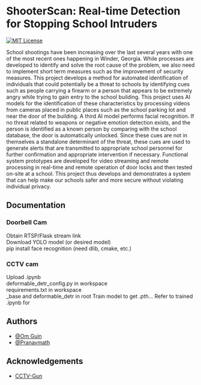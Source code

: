 
# ShooterScan: Real-time Detection for Stopping School Intruders
[![MIT License](https://img.shields.io/badge/License-MIT-green.svg)](https://choosealicense.com/licenses/mit/)

School shootings have been increasing over the last several years with one of
the most recent ones happening in Winder, Georgia. While processes are
developed to identify and solve the root cause of the problem, we also need to
implement short term measures such as the improvement of security
measures. This project develops a method for automated identification of
individuals that could potentially be a threat to schools by identifying cues
such as people carrying a firearm or a person that appears to be extremely
angry while trying to gain entry to the school building. This project uses AI
models for the identification of these characteristics by processing videos from
cameras placed in public places such as the school parking lot and near the
door of the building. A third AI model performs facial recognition. If no threat
related to weapons or negative emotion detection exists, and the person is
identified as a known person by comparing with the school database, the door
is automatically unlocked. Since these cues are not in themselves a
standalone determinant of the threat, these cues are used to generate alerts
that are transmitted to appropriate school personnel for further confirmation
and appropriate intervention if necessary. Functional system prototypes are
developed for video streaming and remote processing in real-time and remote
operation of door locks and then tested on-site at a school. This project thus
develops and demonstrates a system that can help make our schools safer
and more secure without violating individual privacy.

## Documentation


### Doorbell Cam
Obtain RTSP/Flask stream link  
Download YOLO model  (or desired model)  
pip install face recognition (need dlib, cmake, etc.)

### CCTV cam
Upload .ipynb  
deformable_detr_config.py in workspace  
requirements.txt in workspace  
_base and deformable_detr in root
Train model to get .pth... Refer to trained .ipynb for 


## Authors
- [@Om Guin](https://github.com/OmGuin)
- [@Pranavmath](https://github.com/Pranavmath)



## Acknowledgements

 - [CCTV-Gun](https://github.com/srikarym/CCTV-Gun)
